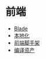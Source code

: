 # 前端

* [Blade](./0401-blade.md)
* [本地化](./0402-localization.md)
* [前端脚手架](./0403-frontend.md)
* [编译资产](./0404-mix.md)
